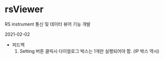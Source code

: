 # rsViewer
RS instrument 통신 및 데이터 뷰어 기능 개발

2021-02-02
* 피드백
  1. Setting 버튼 클릭시 다이얼로그 박스는 1개만 실행되어야 함. (IP 박스 역시)
  
